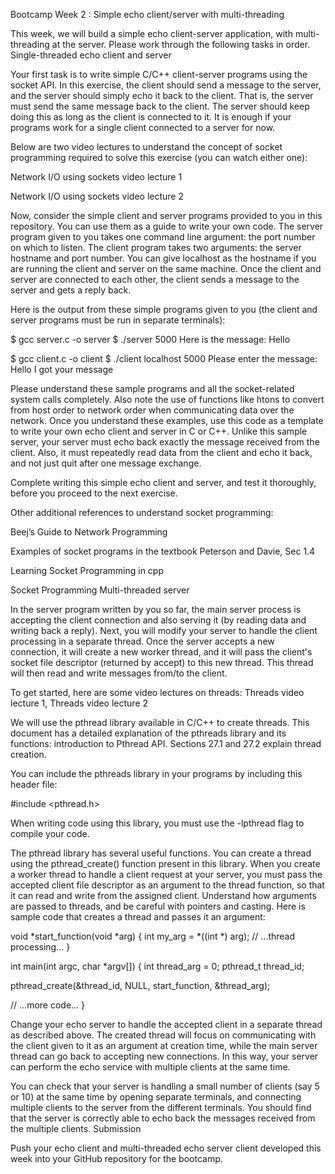 Bootcamp Week 2 : Simple echo client/server with multi-threading

This week, we will build a simple echo client-server application, with multi-threading at the server. Please work through the following tasks in order.
Single-threaded echo client and server

Your first task is to write simple C/C++ client-server programs using the socket API. In this exercise, the client should send a message to the server, and the server should simply echo it back to the client. That is, the server must send the same message back to the client. The server should keep doing this as long as the client is connected to it. It is enough if your programs work for a single client connected to a server for now.

Below are two video lectures to understand the concept of socket programming required to solve this exercise (you can watch either one):

Network I/O using sockets video lecture 1

Network I/O using sockets video lecture 2

Now, consider the simple client and server programs provided to you in this repository. You can use them as a guide to write your own code. The server program given to you takes one command line argument: the port number on which to listen. The client program takes two arguments: the server hostname and port number. You can give localhost as the hostname if you are running the client and server on the same machine. Once the client and server are connected to each other, the client sends a message to the server and gets a reply back.

Here is the output from these simple programs given to you (the client and server programs must be run in separate terminals):

 $ gcc server.c -o server
 $ ./server 5000
 Here is the message: Hello

 $ gcc client.c -o client
 $ ./client localhost 5000
 Please enter the message: Hello
 I got your message

Please understand these sample programs and all the socket-related system calls completely. Also note the use of functions like htons to convert from host order to network order when communicating data over the network. Once you understand these examples, use this code as a template to write your own echo client and server in C or C++. Unlike this sample server, your server must echo back exactly the message received from the client. Also, it must repeatedly read data from the client and echo it back, and not just quit after one message exchange.

Complete writing this simple echo client and server, and test it thoroughly, before you proceed to the next exercise.

Other additional references to understand socket programming:

Beej’s Guide to Network Programming

Examples of socket programs in the textbook Peterson and Davie, Sec 1.4

Learning Socket Programming in cpp

Socket Programming
Multi-threaded server

In the server program written by you so far, the main server process is accepting the client connection and also serving it (by reading data and writing back a reply). Next, you will modify your server to handle the client processing in a separate thread. Once the server accepts a new connection, it will create a new worker thread, and it will pass the client's socket file descriptor (returned by accept) to this new thread. This thread will then read and write messages from/to the client.

To get started, here are some video lectures on threads: Threads video lecture 1, Threads video lecture 2

We will use the pthread library available in C/C++ to create threads. This document has a detailed explanation of the pthreads library and its functions: introduction to Pthread API. Sections 27.1 and 27.2 explain thread creation.

You can include the pthreads library in your programs by including this header file:

#include <pthread.h>

When writing code using this library, you must use the -lpthread flag to compile your code.

The pthread library has several useful functions. You can create a thread using the pthread_create() function present in this library. When you create a worker thread to handle a client request at your server, you must pass the accepted client file descriptor as an argument to the thread function, so that it can read and write from the assigned client. Understand how arguments are passed to threads, and be careful with pointers and casting. Here is sample code that creates a thread and passes it an argument:

 void *start_function(void *arg) {
   int my_arg = *((int *) arg);
   // ...thread processing...
 }

 int main(int argc, char *argv[]) {
   int thread_arg = 0;
   pthread_t thread_id;

   pthread_create(&thread_id, NULL, start_function, &thread_arg);

   // ...more code...
 }

Change your echo server to handle the accepted client in a separate thread as described above. The created thread will focus on communicating with the client given to it as an argument at creation time, while the main server thread can go back to accepting new connections. In this way, your server can perform the echo service with multiple clients at the same time.

You can check that your server is handling a small number of clients (say 5 or 10) at the same time by opening separate terminals, and connecting multiple clients to the server from the different terminals. You should find that the server is correctly able to echo back the messages received from the multiple clients.
Submission

Push your echo client and multi-threaded echo server client developed this week into your GitHub repository for the bootcamp.